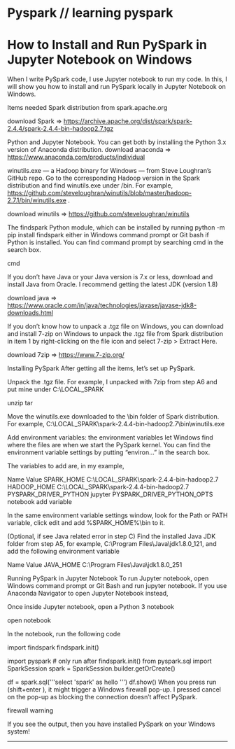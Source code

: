 # Pyspark // learning pyspark 

# How to Install and Run PySpark in Jupyter Notebook on Windows
When I write PySpark code, I use Jupyter notebook to run my code.
In this, I will show you how to install and run PySpark locally in Jupyter Notebook on Windows.

Items needed
Spark distribution from spark.apache.org

download Spark => https://archive.apache.org/dist/spark/spark-2.4.4/spark-2.4.4-bin-hadoop2.7.tgz

Python and Jupyter Notebook. You can get both by installing the Python 3.x version of Anaconda distribution.
download anaconda => https://www.anaconda.com/products/individual

winutils.exe — a Hadoop binary for Windows — from Steve Loughran’s GitHub repo. Go to the corresponding Hadoop version in the Spark distribution and find winutils.exe under /bin. 
For example, https://github.com/steveloughran/winutils/blob/master/hadoop-2.7.1/bin/winutils.exe .

download winutils => https://github.com/steveloughran/winutils

The findspark Python module, which can be installed by running python -m pip install findspark either in Windows command prompt or Git bash if Python is installed.
You can find command prompt by searching cmd in the search box.

cmd

If you don’t have Java or your Java version is 7.x or less, download and install Java from Oracle. I recommend getting the latest JDK (version 1.8)

download java => https://www.oracle.com/in/java/technologies/javase/javase-jdk8-downloads.html

If you don’t know how to unpack a .tgz file on Windows, you can download and install 7-zip on Windows to unpack the .tgz file from Spark distribution in item 1 by right-clicking on the file icon and select 7-zip > Extract Here.

download 7zip => https://www.7-zip.org/

Installing PySpark
After getting all the items, let’s set up PySpark.

Unpack the .tgz file. For example, I unpacked with 7zip from step A6 and put mine under
 C:\LOCAL_SPARK

unzip tar

Move the winutils.exe downloaded to the \bin folder of Spark distribution. 
For example, C:\LOCAL_SPARK\spark-2.4.4-bin-hadoop2.7\bin\winutils.exe

Add environment variables: the environment variables let Windows find where the files are when we start the PySpark kernel. You can find the environment variable settings by putting “environ…” in the search box.

The variables to add are, in my example,

Name	Value
SPARK_HOME	C:\LOCAL_SPARK\spark-2.4.4-bin-hadoop2.7
HADOOP_HOME	C:\LOCAL_SPARK\spark-2.4.4-bin-hadoop2.7
PYSPARK_DRIVER_PYTHON	jupyter
PYSPARK_DRIVER_PYTHON_OPTS	notebook
add variable

In the same environment variable settings window, look for the Path or PATH variable, click edit and add 
%SPARK_HOME%\bin to it.

(Optional, if see Java related error in step C) Find the installed Java JDK folder from step A5, for example, C:\Program Files\Java\jdk1.8.0_121, and add the following environment variable

Name	Value
JAVA_HOME	C:\Program Files\Java\jdk1.8.0_251

Running PySpark in Jupyter Notebook
To run Jupyter notebook, open Windows command prompt or Git Bash and run jupyter notebook. If you use Anaconda Navigator to open Jupyter Notebook instead, 

Once inside Jupyter notebook, open a Python 3 notebook

open notebook

In the notebook, run the following code

import findspark
findspark.init()

import pyspark # only run after findspark.init()
from pyspark.sql import SparkSession
spark = SparkSession.builder.getOrCreate()

df = spark.sql('''select 'spark' as hello ''')
df.show()
When you press run (shift+enter ), it might trigger a Windows firewall pop-up. I pressed cancel on the pop-up as blocking the connection doesn’t affect PySpark.

firewall warning

If you see the output, then you have installed PySpark on your Windows system!

***************************************************************************************************************************
